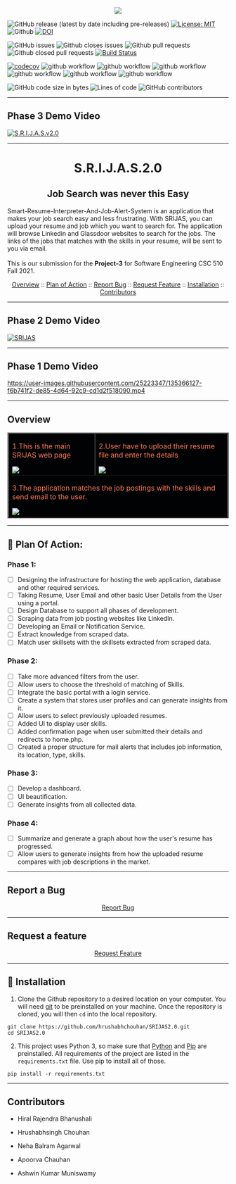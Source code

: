 <p align="center">
  <img SRIJAS_LOGO src="https://user-images.githubusercontent.com/40118578/135184051-73acf9be-07c1-4c98-9730-68fa161f6a1b.png">
</p>

![GitHub release (latest by date including pre-releases)](https://img.shields.io/github/v/release/hrushabhchouhan/SRIJAS2.0)
[![License: MIT](https://img.shields.io/badge/License-MIT-yellow.svg)](https://opensource.org/licenses/MIT)
![Github](https://img.shields.io/badge/language-python-red.svg)
[![DOI](https://zenodo.org/badge/430500827.svg)](https://zenodo.org/badge/latestdoi/430500827)

![GitHub issues](https://img.shields.io/github/issues-raw/hrushabhchouhan/SRIJAS2.0)
![Github closes issues](https://img.shields.io/github/issues-closed-raw/hrushabhchouhan/SRIJAS2.0)
![Github pull requests](https://img.shields.io/github/issues-pr/hrushabhchouhan/SRIJAS2.0)
![Github closed pull requests](https://img.shields.io/github/issues-pr-closed/hrushabhchouhan/SRIJAS2.0)
[![Build Status](https://app.travis-ci.com/het-patel99/SRIJAS.svg?branch=main)](https://app.travis-ci.com/het-patel99/SRIJAS)

[![codecov](https://codecov.io/gh/hrushabhchouhan/SRIJAS2.0/branch/main/graph/badge.svg?token=GAOEO4D2LN)](https://codecov.io/gh/hrushabhchouhan/SRIJAS2.0)
![github workflow](https://github.com/hrushabhchouhan/SRIJAS2.0/actions/workflows/code_cov.yml/badge.svg)
![github workflow](https://github.com/hrushabhchouhan/SRIJAS2.0/actions/workflows/unit_test.yml/badge.svg)
![github workflow](https://github.com/hrushabhchouhan/SRIJAS2.0/actions/workflows/style_checker.yml/badge.svg)
![github workflow](https://github.com/hrushabhchouhan/SRIJAS2.0/actions/workflows/main.yml/badge.svg)
![github workflow](https://github.com/hrushabhchouhan/SRIJAS2.0/actions/workflows/close_as_a_feature.yml/badge.svg)
![github workflow](https://github.com/hrushabhchouhan/SRIJAS2.0/actions/workflows/Respost.yml/badge.svg)

![GitHub code size in bytes](https://img.shields.io/github/languages/code-size/hrushabhchouhan/SRIJAS2.0)
![Lines of code](https://img.shields.io/tokei/lines/github/hrushabhchouhan/SRIJAS2.0)
![GitHub contributors](https://img.shields.io/github/contributors/hrushabhchouhan/SRIJAS2.0)

---

## Phase 3 Demo Video
   [![S.R.I.J.A.S.v2.0](https://img.youtube.com/vi/3RQS-bFaeNo/0.jpg)](https://www.youtube.com/watch?v=3RQS-bFaeNo)

---

<p align="center">
  <h1 align="center">S.R.I.J.A.S.2.0</h1>
  <h2 align="center">Job Search was never this Easy</h2>
  Smart-Resume-Interpreter-And-Job-Alert-System is an application that makes your job search easy and less frustrating.
  With SRIJAS, you can upload your resume and job which you want to search for. The application will browse Linkedin and Glassdoor websites to search for the jobs.
  The links of the jobs that matches with the skills in your resume, will be sent to you via email.<br></br>
  This is our submission for the <b>Project-3</b> for Software Engineering CSC 510 Fall 2021.
</p>

<p align="center">
  <a href="#overview">Overview</a>
  ::
  <a href="#dart-plan-of-action">Plan of Action</a>
  ::
  <a href="#report-a-bug">Report Bug</a>
  ::
  <a href="#request-a-feature">Request Feature</a>
  ::
  <a href="#trident-installation">Installation</a>
  ::
  <a href="#contributors">Contributors</a>
</p>

---

## Phase 2 Demo Video
[![SRIJAS](https://img.youtube.com/vi/2PqOaFu9pPU/0.jpg)](https://www.youtube.com/watch?v=2PqOaFu9pPU)

---

## Phase 1 Demo Video
https://user-images.githubusercontent.com/25223347/135366127-f6b741f2-de85-4d64-92c9-cd1d2f518090.mp4

---

## Overview
<table border="2" bordercolorlight="#b9dcff" bordercolordark="#006fdd">

  <tr style="background: #010203 ">
    <td valign="left"> 
      <p style="color: #FF7A59"> 1.This is the main SRIJAS web page 
      </p>
      <a href="./images/ui_updated.png"> 
        <img src="./images/ui_updated.png" >      
      </a>
    </td>
    <td valign="center"> 
      <p style="color: #FF7A59"> 2.User have to upload their resume file and enter the details
      </p>
      <a href="./images/ui_updated2.png">
        <img src="./images/ui_updated2.png"> 
      </a>
    </td>
  </tr>
  <tr style="background: #010203;"> 
    <td colspan = "2">
      <p style="color: #FF7A59"> 3.The application matches the job postings with the skills and send email to the user.
      </p>  
      <a href="./images/email_updated_final.png">
        <img src="./images/email_updated_final.png">    
      </a>
     </td>
    </td>
  </tr>
  </table>

---

## :dart: Plan Of Action:

### Phase 1:
- [ ] Designing the infrastructure for hosting the web application, database and other required services.
- [ ] Taking Resume, User Email and other basic User Details from the User using a portal.
- [ ] Design Database to support all phases of development.
- [ ] Scraping data from job posting websites like LinkedIn.
- [ ] Developing an Email or Notification Service.
- [ ] Extract knowledge from scraped data.
- [ ] Match user skillsets with the skillsets extracted from scraped data.

### Phase 2:
- [ ] Take more advanced filters from the user.
- [ ] Allow users to choose the threshold of matching of Skills.
- [ ] Integrate the basic portal with a login service.
- [ ] Create a system that stores user profiles and can generate insights from it.
- [ ] Allow users to select previously uploaded resumes.
- [ ] Added UI to display user skills. 
- [ ] Added confirmation page when user submitted their details and redirects to home.php.
- [ ] Created a proper structure for mail alerts that includes job information, its location, type, skills.

### Phase 3:
- [ ] Develop a dashboard.
- [ ] UI beautification.
- [ ] Generate insights from all collected data.

### Phase 4:
- [ ] Summarize and generate a graph about how the user's resume has progressed.
- [ ] Allow users to generate insights from how the uploaded resume compares with job descriptions in the market.

---

## Report a Bug 
<p align="center">
    <a href="https://github.com/hrushabhchouhan/SRIJAS2.0/issues/new/choose">Report Bug</a>
</p>

---

## Request a feature
<p align="center">
    <a href="https://github.com/hrushabhchouhan/SRIJAS2.0/issues/new/choose">Request Feature</a>
</p>

---

## :trident: Installation
1. Clone the Github repository to a desired location on your computer. You will need [git](https://git-scm.com/) to be preinstalled on your machine. Once the repository is cloned, you will then ```cd``` into the local repository.
```
git clone https://github.com/hrushabhchouhan/SRIJAS2.0.git
cd SRIJAS2.0
```
2. This project uses Python 3, so make sure that [Python](https://www.python.org/downloads/) and [Pip](https://pip.pypa.io/en/stable/installation/) are preinstalled. All requirements of the project are listed in the ```requirements.txt``` file. Use pip to install all of those.
```
pip install -r requirements.txt
```
---

## Contributors

- Hiral Rajendra Bhanushali

- Hrushabhsingh Chouhan

- Neha Balram Agarwal

- Apoorva Chauhan

- Ashwin Kumar Muniswamy
